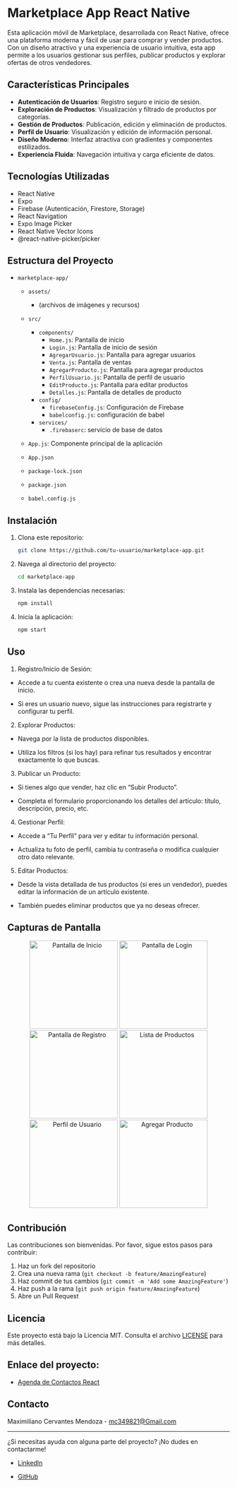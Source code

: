 # Marketplace App React Native

Esta aplicación móvil de Marketplace, desarrollada con React Native, ofrece una plataforma moderna y fácil de usar para comprar y vender productos. Con un diseño atractivo y una experiencia de usuario intuitiva, esta app permite a los usuarios gestionar sus perfiles, publicar productos y explorar ofertas de otros vendedores.

## Características Principales

- **Autenticación de Usuarios**: Registro seguro e inicio de sesión.
- **Exploración de Productos**: Visualización y filtrado de productos por categorías.
- **Gestión de Productos**: Publicación, edición y eliminación de productos.
- **Perfil de Usuario**: Visualización y edición de información personal.
- **Diseño Moderno**: Interfaz atractiva con gradientes y componentes estilizados.
- **Experiencia Fluida**: Navegación intuitiva y carga eficiente de datos.

## Tecnologías Utilizadas

- React Native
- Expo
- Firebase (Autenticación, Firestore, Storage)
- React Navigation
- Expo Image Picker
- React Native Vector Icons
- @react-native-picker/picker

## Estructura del Proyecto

- `marketplace-app/`

  - `assets/`
    - (archivos de imágenes y recursos)
  - `src/`

    - `components/`
      - `Home.js`: Pantalla de inicio
      - `Login.js`: Pantalla de inicio de sesión
      - `AgregarUsuario.js`: Pantalla para agregar usuarios
      - `Venta.js`: Pantalla de ventas
      - `AgregarProducto.js`: Pantalla para agregar productos
      - `PerfilUsuario.js`: Pantalla de perfil de usuario
      - `EditProducto.js`: Pantalla para editar productos
      - `Detalles.js`: Pantalla de detalles de producto
    - `config/`
      - `firebaseConfig.js`: Configuración de Firebase
      - `babelconfig.js`: configuración de babel
    - `services/`
      - `.firebaserc`: servicio de base de datos

  - `App.js`: Componente principal de la aplicación
  - `App.json`
  - `package-lock.json`
  - `package.json`
  - `babel.config.js`

## Instalación

1. Clona este repositorio:

   ```bash
   git clone https://github.com/tu-usuario/marketplace-app.git
   ```

2. Navega al directorio del proyecto:

   ```bash
   cd marketplace-app
   ```

3. Instala las dependencias necesarias:

   ```bash
   npm install
   ```

4. Inicia la aplicación:

   ```bash
   npm start

   ```

## Uso

1. Registro/Inicio de Sesión:

- Accede a tu cuenta existente o crea una nueva desde la pantalla de inicio.

- Si eres un usuario nuevo, sigue las instrucciones para registrarte y configurar tu perfil.

2. Explorar Productos:

- Navega por la lista de productos disponibles.

- Utiliza los filtros (si los hay) para refinar tus resultados y encontrar exactamente lo que buscas.

3. Publicar un Producto:

- Si tienes algo que vender, haz clic en “Subir Producto”.

- Completa el formulario proporcionando los detalles del artículo: título, descripción, precio, etc.

4. Gestionar Perfil:

- Accede a “Tu Perfil” para ver y editar tu información personal.

- Actualiza tu foto de perfil, cambia tu contraseña o modifica cualquier otro dato relevante.

5. Editar Productos:

- Desde la vista detallada de tus productos (si eres un vendedor), puedes editar la información de un artículo existente.

- También puedes eliminar productos que ya no deseas ofrecer.

## Capturas de Pantalla

<div align="center">
  <img src="./assets/inicio.png" alt="Pantalla de Inicio" width="200"/>
  <img src="./assets/login.png" alt="Pantalla de Login"
  width="200"/>
  <img src="./assets/Agregarperfil.png" alt="Pantalla de Registro" width="200"/>
  <img src="./assets/Ventas.png" alt="Lista de Productos" width="200"/>
  <img src="./assets/Screenshot_2024-07-27-16-35-48-296_host.exp.exponent.png" alt="Perfil de Usuario" width="200"/>
  <img src="./assets/subirProductos.png" alt="Agregar Producto" width="200"/>
</div>

## Contribución

Las contribuciones son bienvenidas. Por favor, sigue estos pasos para contribuir:

1. Haz un fork del repositorio
2. Crea una nueva rama (`git checkout -b feature/AmazingFeature`)
3. Haz commit de tus cambios (`git commit -m 'Add some AmazingFeature'`)
4. Haz push a la rama (`git push origin feature/AmazingFeature`)
5. Abre un Pull Request

## Licencia

Este proyecto está bajo la Licencia MIT. Consulta el archivo [LICENSE](LICENSE) para más detalles.

## Enlace del proyecto:

- [Agenda de Contactos React](https://contacts-agenda-made-with-react.netlify.app/)

## Contacto

Maximiliano Cervantes Mendoza - mc349821@Gmail.com

---

¿Si necesitas ayuda con alguna parte del proyecto? ¡No dudes en contactarme!

- [LinkedIn](https://www.linkedin.com/in/maximiliano-cervantes-ing/)

- [GitHub](https://github.com/Maxcerva12)
